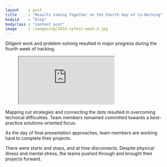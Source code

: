 ```yaml
---
layout    : post
title     : "Results Coming Together on the Fourth Day of Co-Working"
bodyid    : "blog"
bodyclass : "content post"
image     : /images/og/2018-cyfest-week-4.jpg
---
```

Diligent work and problem-solving resulted in major progress during the fourth week of hacking.

<figure class="video">
	<iframe src="https://www.flickr.com/photos/125924023@N07/25202579867/in/set-72157669200959369/player/" allowfullscreen webkitallowfullscreen mozallowfullscreen oallowfullscreen msallowfullscreen></iframe>
</figure>

Mapping out strategies and connecting the dots resulted in overcoming technical difficulties. Team members remained committed towards a best-practice solutions-oriented focus.

<!--excerpt-ends-->

As the day of final presentation approaches, team members are working hard to complete their projects. 

There were starts and stops, and at time disconnects. Despite physical illness and mental stress, the teams pushed through and brought their projects forward. 